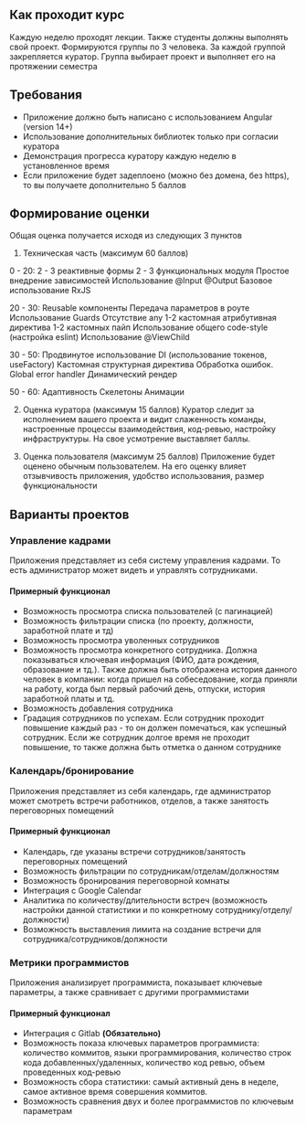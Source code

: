 ## Как проходит курс
Каждую неделю проходят лекции. Также студенты должны выполнять свой проект. Формируются группы по 3 человека. За каждой группой закрепляется куратор. Группа выбирает проект и выполняет его на протяжении семестра

## Требования
- Приложение должно быть написано с использованием Angular (version 14+)
- Использование дополнительных библиотек только при согласии куратора
- Демонстрация прогресса куратору каждую неделю в установленное время
- Если приложение будет задеплоено (можно без домена, без https), то вы получаете дополнительно 5 баллов

## Формирование оценки
Общая оценка получается исходя из следующих 3 пунктов

1) Техническая часть (максимум 60 баллов)

0 - 20:
2 - 3 реактивные формы
2 - 3 функциональных модуля
Простое внедрение зависимостей
Использование @Input @Output
Базовое использование RxJS

20 - 30:
Reusable компоненты
Передача параметров в роуте
Использование Guards
Отсутствие any
1-2 кастомная атрибутивная директива
1-2 кастомных пайп
Использование общего code-style (настройка eslint)
Использование @ViewChild

30 - 50:
Продвинутое использование DI (использование токенов, useFactory)
Кастомная структурная директива
Обработка ошибок. Global error handler
Динамический рендер

50 - 60:
Адаптивность
Скелетоны
Анимации

2)  Оценка куратора (максимум 15 баллов)
Куратор следит за исполнением вашего проекта и видит слаженность команды, настроенные процессы взаимодействия, код-ревью, настройку инфраструктуры. На свое усмотрение выставляет баллы.

3) Оценка пользователя (максимум 25 баллов)
Приложение будет оценено обычным пользователем. На его оценку влияет отзывчивость приложения, удобство использования, размер функциональности


## Варианты проектов
### Управление кадрами
Приложения представляет из себя систему управления кадрами. То есть администратор может видеть и управлять сотрудниками. 
#### Примерный функционал
- Возможность просмотра списка пользователей (с пагинацией)
- Возможность фильтрации списка (по проекту, должности, заработной плате и тд)
- Возможность просмотра уволенных сотрудников
- Возможность просмотра конкретного сотрудника. Должна показываться ключевая информация (ФИО, дата рождения, образование и тд.). Также должна быть отображена история данного человек в компании: когда пришел на собеседование, когда приняли на работу, когда был первый рабочий день, отпуски, история заработной платы и тд.
- Возможность добавления сотрудника
- Градация сотрудников по успехам. Если сотрудник проходит повышение каждый раз - то он должен помечаться, как успешный сотрудник. Если же сотрудник долгое время не проходит повышение, то также должна быть отметка о данном сотруднике

### Календарь/бронирование
Приложения представляет из себя календарь, где администратор может смотреть встречи работников, отделов, а также занятость переговорных помещений
#### Примерный функционал
- Календарь, где указаны встречи сотрудников/занятость переговорных помещений 
- Возможность фильтрации по сотрудникам/отделам/должностям
- Возможность бронирования переговорной комнаты
- Интеграция с Google Calendar
- Аналитика по количеству/длительности встреч (возможность настройки данной статистики и по конкретному сотруднику/отделу/должности)
- Возможность выставления лимита на создание встречи для сотрудника/сотрудников/должности

### Метрики программистов
Приложения анализирует программиста, показывает ключевые параметры, а также сравнивает с другими программистами
#### Примерный  функционал
- Интеграция с Gitlab **(Обязательно)**
- Возможность показа ключевых параметров программиста: количество коммитов, языки программирования, количество строк кода добавленных/удаленных, количество код ревью, объем проведенных код-ревью
- Возможность сбора статистики: самый активный день в неделе, самое активное время совершения коммитов. 
- Возможность сравнения двух и более программистов по ключевым параметрам
